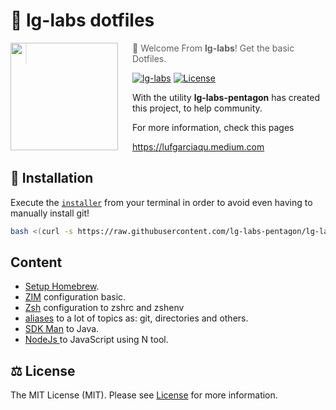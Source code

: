# 🦾 lg-labs dotfiles

<img src="https://pbs.twimg.com/profile_images/1410772782238081029/VO3SPTNV_400x400.jpg" align="left" width="172px" height="172px"/>
<img align="left" width="0" height="172px" hspace="10"/>

> 👋  Welcome From **lg-labs**! Get the basic Dotfiles.

[![lg-labs](https://img.shields.io/badge/lg--labs-.dotfiles-green?style=flat-square)](https://lg-labs.medium.com)
[![License](https://img.shields.io/github/license/lg-labs-pentagon/lg-labs-dotfiles?style=flat-square)](LICENSE)

With the utility **lg-labs-pentagon** has created this project, to help community.

For more information, check this pages 

https://lufgarciaqu.medium.com


## 🚀 Installation

Execute the [`installer`](installer) from your terminal in order to avoid even having to manually install git!

```bash
bash <(curl -s https://raw.githubusercontent.com/lg-labs-pentagon/lg-labs-dotfiles/mac-config-os/installer)
```

## Content

* [Setup Homebrew](shell/brew/setup_homebrew.zsh).
* [ZIM](shell/zim/zimrc) configuration basic.
* [Zsh](shell/zsh/setup_zsh.zsh) configuration to zshrc and zshenv
* [aliases](shell/aliases.sh) to a lot of topics as: git, directories and others.
* [SDK Man](langs/java/setup_sdkman.zsh) to Java.
* [NodeJs ](langs/js/setup_node.zsh) to JavaScript using N tool. 


## ⚖️ License

The MIT License (MIT). Please see [License](LICENSE) for more information.
